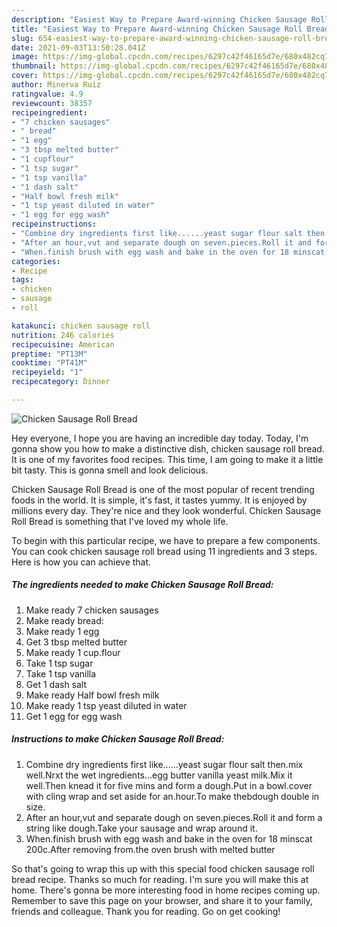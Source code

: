 ```yaml
---
description: "Easiest Way to Prepare Award-winning Chicken Sausage Roll Bread"
title: "Easiest Way to Prepare Award-winning Chicken Sausage Roll Bread"
slug: 654-easiest-way-to-prepare-award-winning-chicken-sausage-roll-bread
date: 2021-09-03T13:50:28.041Z
image: https://img-global.cpcdn.com/recipes/6297c42f46165d7e/680x482cq70/chicken-sausage-roll-bread-recipe-main-photo.jpg
thumbnail: https://img-global.cpcdn.com/recipes/6297c42f46165d7e/680x482cq70/chicken-sausage-roll-bread-recipe-main-photo.jpg
cover: https://img-global.cpcdn.com/recipes/6297c42f46165d7e/680x482cq70/chicken-sausage-roll-bread-recipe-main-photo.jpg
author: Minerva Ruiz
ratingvalue: 4.9
reviewcount: 38357
recipeingredient:
- "7 chicken sausages"
- " bread"
- "1 egg"
- "3 tbsp melted butter"
- "1 cupflour"
- "1 tsp sugar"
- "1 tsp vanilla"
- "1 dash salt"
- "Half bowl fresh milk"
- "1 tsp yeast diluted in water"
- "1 egg for egg wash"
recipeinstructions:
- "Combine dry ingredients first like......yeast sugar flour salt then.mix well.Nrxt the wet ingredients...egg butter vanilla yeast milk.Mix it well.Then knead it for five mins and form a dough.Put in a bowl.cover with cling wrap and set aside for an.hour.To make thebdough double in size."
- "After an hour,vut and separate dough on seven.pieces.Roll it and form a string like dough.Take your sausage and wrap around it."
- "When.finish brush with egg wash and bake in the oven for 18 minscat 200c.After removing from.the oven brush with melted butter"
categories:
- Recipe
tags:
- chicken
- sausage
- roll

katakunci: chicken sausage roll 
nutrition: 246 calories
recipecuisine: American
preptime: "PT13M"
cooktime: "PT41M"
recipeyield: "1"
recipecategory: Dinner

---
```



![Chicken Sausage Roll Bread](https://img-global.cpcdn.com/recipes/6297c42f46165d7e/680x482cq70/chicken-sausage-roll-bread-recipe-main-photo.jpg)

Hey everyone, I hope you are having an incredible day today. Today, I'm gonna show you how to make a distinctive dish, chicken sausage roll bread. It is one of my favorites food recipes. This time, I am going to make it a little bit tasty. This is gonna smell and look delicious.

Chicken Sausage Roll Bread is one of the most popular of recent trending foods in the world. It is simple, it's fast, it tastes yummy. It is enjoyed by millions every day. They're nice and they look wonderful. Chicken Sausage Roll Bread is something that I've loved my whole life.




To begin with this particular recipe, we have to prepare a few components. You can cook chicken sausage roll bread using 11 ingredients and 3 steps. Here is how you can achieve that.

<!--inarticleads1-->

##### The ingredients needed to make Chicken Sausage Roll Bread:

1. Make ready 7 chicken sausages
1. Make ready  bread:
1. Make ready 1 egg
1. Get 3 tbsp melted butter
1. Make ready 1 cup.flour
1. Take 1 tsp sugar
1. Take 1 tsp vanilla
1. Get 1 dash salt
1. Make ready Half bowl fresh milk
1. Make ready 1 tsp yeast diluted in water
1. Get 1 egg for egg wash




<!--inarticleads2-->

##### Instructions to make Chicken Sausage Roll Bread:

1. Combine dry ingredients first like......yeast sugar flour salt then.mix well.Nrxt the wet ingredients...egg butter vanilla yeast milk.Mix it well.Then knead it for five mins and form a dough.Put in a bowl.cover with cling wrap and set aside for an.hour.To make thebdough double in size.
1. After an hour,vut and separate dough on seven.pieces.Roll it and form a string like dough.Take your sausage and wrap around it.
1. When.finish brush with egg wash and bake in the oven for 18 minscat 200c.After removing from.the oven brush with melted butter




So that's going to wrap this up with this special food chicken sausage roll bread recipe. Thanks so much for reading. I'm sure you will make this at home. There's gonna be more interesting food in home recipes coming up. Remember to save this page on your browser, and share it to your family, friends and colleague. Thank you for reading. Go on get cooking!
